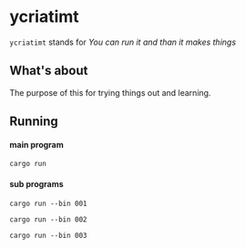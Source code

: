 # ycriatimt

`ycriatimt` stands for 
_You can run it and than it makes things_

## What's about

The purpose of this for trying things out and learning.

## Running


#### main program

`cargo run`

#### sub programs

`cargo run --bin 001`

`cargo run --bin 002`

`cargo run --bin 003`